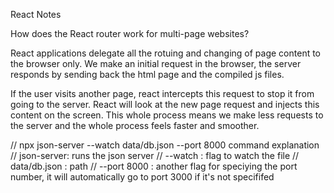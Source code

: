 React Notes 

How does the React router work for multi-page websites?

React applications delegate all the rotuing and changing of page content to the browser only. We make an initial request in the browser, the server responds by sending back the html page and the compiled js files.

If the user visits another page, react intercepts this request to stop it from going to the server. React will look at the new page request and injects this content on the screen. This whole process means we make less requests to the server and the whole process feels faster and smoother. 

// npx json-server --watch data/db.json --port 8000 command explanation 
// json-server: runs the json server
// --watch : flag to watch the file 
// data/db.json : path 
// --port 8000 : another flag for speciying the port number, it will automatically go to port 3000 if it's not specififed 
